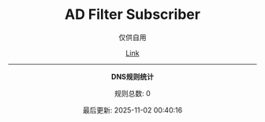 <div align="center">
<h1>AD Filter Subscriber</h1>
  <p>
    仅供自用
  </p>

[Link](https://raw.githubusercontent.com/zutzo/ad-filters/main/rules/dns.txt)  
























































































































































































































































































































































































































































































































































































































































































































































































































































































































































































































































































































































































































































































































































































































































































































































































































































































































































































































































































































































































































































































































































































































































































































































































































































































































































































































































































































































































































































































































































































































































































































































































































































































































































































































































































































































































































































































































































































































































































































































































































































































































































































































































































































































































































































































































































































































































































































































































































































































































































































































































































































































































































































































































































































































































































































































































































































































































































































































































































































































































































































































































































































































































































































































































































































































































































































































































































































































































































































































































































































































































































































































































































































































































































































































































































































































































































































































































































































































































































































































































































































































































































































































































































































































































































































































































































































































































































































































































































































































































































































































































































































































































































































































































































































































































































































































































---
**DNS规则统计**

规则总数: 0

最后更新: 2025-11-02 00:40:16
